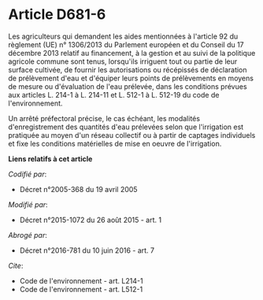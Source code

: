 # Article D681-6

Les agriculteurs qui demandent les aides mentionnées à l'article 92 du règlement (UE) n° 1306/2013 du Parlement européen et
du Conseil du 17 décembre 2013 relatif au financement, à la gestion et au suivi de la politique agricole commune sont tenus,
lorsqu'ils irriguent tout ou partie de leur surface cultivée, de fournir les autorisations ou récépissés de déclaration de
prélèvement d'eau et d'équiper leurs points de prélèvements en moyens de mesure ou d'évaluation de l'eau prélevée, dans les
conditions prévues aux articles L. 214-1 à L. 214-11 et L. 512-1 à L. 512-19 du code de l'environnement. 

Un arrêté préfectoral précise, le cas échéant, les modalités d'enregistrement des quantités d'eau prélevées selon que
l'irrigation est pratiquée au moyen d'un réseau collectif ou à partir de captages individuels et fixe les conditions
matérielles de mise en oeuvre de l'irrigation.

**Liens relatifs à cet article**

_Codifié par_:

  - Décret n°2005-368 du 19 avril 2005

_Modifié par_:

  - Décret n°2015-1072 du 26 août 2015 - art. 1

_Abrogé par_:

  - Décret n°2016-781 du 10 juin 2016 - art. 7

_Cite_:

  - Code de l'environnement - art. L214-1
  - Code de l'environnement - art. L512-1
